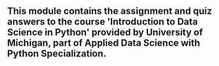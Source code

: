 ## This module contains the assignment and quiz answers to the course 'Introduction to Data Science in Python' provided by University of Michigan, part of Applied Data Science with Python Specialization.

